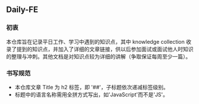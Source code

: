 ## Daily-FE

### 初衷
本仓库旨在记录平日工作、学习中遇到的知识点，其中 knowledge collection 收录了提到的知识点，并加入了详细的文章链接，供以后参加面试或面试他人时知识的整理与冲刺。其他文档是对知识点较为详细的讲解（争取保证每周至少一篇）。

### 书写规范

* 本仓库文章 Title 为 h2 标签，即 '##'，子标题依次递减标签级别。
* 标题中的语言名称需用全拼方式写出，如'JavaScript'而不是'JS'。
